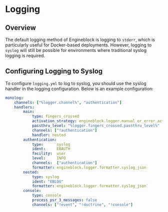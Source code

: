 # Logging

## Overview

The default logging method of Engineblock is logging to `stderr`, which is particularly useful for Docker-based deployments.
However, logging to `syslog` will still be possible for environments where traditional syslog logging is required.

## Configuring Logging to Syslog

To configure `logging.yml` to log to syslog, you should use the syslog handler in the logging configuration.
Below is an example configuration:

```yaml
monolog:
    channels: ["%logger.channel%", "authentication"]
    handlers:
        main:
            type: fingers_crossed
            activation_strategy: engineblock.logger.manual_or_error_activation_strategy
            passthru_level: "%logger.fingers_crossed.passthru_level%"
            channels: ["!authentication"]
            handler: nested
        authentication:
            type:      syslog
            ident:     EBAUTH
            facility:  user
            level:     INFO
            channels:  ["authentication"]
            formatter: engineblock.logger.formatter.syslog_json
        nested:
            type: syslog
            ident: "EBLOG"
            formatter: engineblock.logger.formatter.syslog_json`
        console:
            type: console
            process_psr_3_messages: false
            channels: ["!event", "!doctrine", "!console"]

